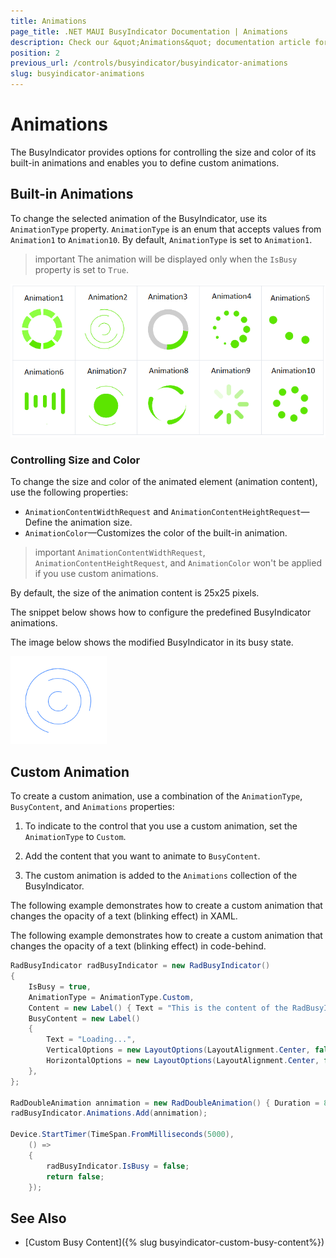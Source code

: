 ```yaml
---
title: Animations
page_title: .NET MAUI BusyIndicator Documentation | Animations
description: Check our &quot;Animations&quot; documentation article for Telerik BusyIndicator for .NET MAUI.
position: 2
previous_url: /controls/busyindicator/busyindicator-animations
slug: busyindicator-animations
---
```


# Animations

The BusyIndicator provides options for controlling the size and color of its built-in animations and enables you to define custom animations.

## Built-in Animations

To change the selected animation of the BusyIndicator, use its `AnimationType` property. `AnimationType` is an enum that accepts values from `Animation1` to `Animation10`. By default, `AnimationType` is set to `Animation1`.

>important The animation will be displayed only when the `IsBusy` property is set to `True`.

![BusyIndicator animations list](images/busyindicator-features-animations-0.png)

### Controlling Size and Color

To change the size and color of the animated element (animation content), use the following properties:

* `AnimationContentWidthRequest` and `AnimationContentHeightRequest`&mdash;Define the animation size.
* `AnimationColor`&mdash;Customizes the color of the built-in animation.

>important `AnimationContentWidthRequest`, `AnimationContentHeightRequest`, and `AnimationColor` won't be applied if you use custom animations.

By default, the size of the animation content is 25x25 pixels.

The snippet below shows how to configure the predefined BusyIndicator animations.

<snippet id='busyindicator-animations-settings' />

The image below shows the modified BusyIndicator in its busy state.

![BusyIndicator Settings](images/busyindicator-animations-settings.png)

## Custom Animation

To create a custom animation, use a combination of the `AnimationType`, `BusyContent`, and `Animations` properties:

1. To indicate to the control that you use a custom animation, set the `AnimationType` to `Custom`.

1. Add the content that you want to animate to `BusyContent`.

1. The custom animation is added to the `Animations` collection of the BusyIndicator.

The following example demonstrates how to create a custom animation that changes the opacity of a text (blinking effect) in XAML.

<snippet id='busyindicator-animations-xaml'/>
<snippet id='busyindicator-animations-code'/>

The following example demonstrates how to create a custom animation that changes the opacity of a text (blinking effect) in code-behind.

```C#
RadBusyIndicator radBusyIndicator = new RadBusyIndicator()
{
    IsBusy = true,
    AnimationType = AnimationType.Custom,
    Content = new Label() { Text = "This is the content of the RadBusyIndicator control displayed when the indicator is not busy." },
    BusyContent = new Label()
    {
        Text = "Loading...",
        VerticalOptions = new LayoutOptions(LayoutAlignment.Center, false),
        HorizontalOptions = new LayoutOptions(LayoutAlignment.Center, false),
    },
};

RadDoubleAnimation annimation = new RadDoubleAnimation() { Duration = 800, From = 0.1, To = 1, PropertyPath = "Opacity", Target = radBusyIndicator.BusyContent, RepeatForever = true, AutoReverse = true };
radBusyIndicator.Animations.Add(annimation);

Device.StartTimer(TimeSpan.FromMilliseconds(5000),
    () =>
    {
        radBusyIndicator.IsBusy = false;
        return false;
    });
```

## See Also

- [Custom Busy Content]({% slug busyindicator-custom-busy-content%})
